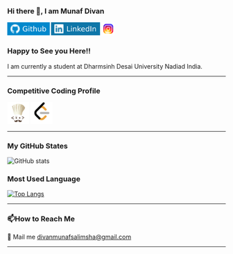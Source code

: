 ### Hi there 👋, I am Munaf Divan

[<img src='https://github.com/divan1920/divan1920/blob/main/github.svg' alt='github' height='30'>](https://github.com/divan1920)  [<img src='https://github.com/divan1920/divan1920/blob/main/LinkedIn.svg' alt='linkedin' height='30'>](https://www.linkedin.com/in/munaf-divan-a031a51a0/)  [<img src='https://github.com/divan1920/divan1920/blob/main/instagram.svg' alt='instagram' height='30'>](https://www.instagram.com/__munaf__divan__/)

### Happy to See you Here!!

I am currently a student at Dharmsinh Desai University Nadiad India.

<hr/>

### Competitive Coding Profile
 
[<img src='https://github.com/divan1920/divan1920/blob/main/codechef-icon.png' alt='codechef' height='50'>](https://www.codechef.com/users/divan_1920)
[<img src='https://github.com/divan1920/divan1920/blob/main/Leetcode-icon.png' alt='leetcode' height='50'>](https://leetcode.com/divan_1920/) 

<hr/>

### My GitHub States

![GitHub stats](https://github-readme-stats.vercel.app/api?username=divan1920&show_icons=true&theme=radical)  

### Most Used Language

[![Top Langs](https://github-readme-stats.vercel.app/api/top-langs/?username=divan1920&show_icons=true&theme=radical)](https://github.com/anuraghazra/github-readme-stats)

<hr/>

### 📫How to Reach Me

📩 Mail me divanmunafsalimsha@gmail.com

<hr/>
